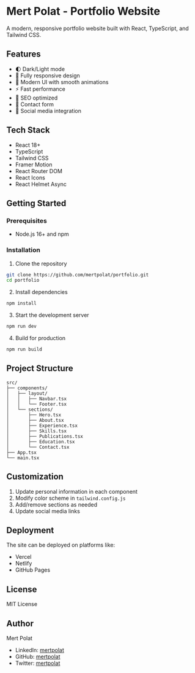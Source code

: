 # Mert Polat - Portfolio Website

A modern, responsive portfolio website built with React, TypeScript, and Tailwind CSS.

## Features

- 🌓 Dark/Light mode
- 📱 Fully responsive design
- 🎨 Modern UI with smooth animations
- ⚡ Fast performance
- 🎯 SEO optimized
- 📝 Contact form
- 🔗 Social media integration

## Tech Stack

- React 18+
- TypeScript
- Tailwind CSS
- Framer Motion
- React Router DOM
- React Icons
- React Helmet Async

## Getting Started

### Prerequisites

- Node.js 16+ and npm

### Installation

1. Clone the repository
```bash
git clone https://github.com/mertpolat/portfolio.git
cd portfolio
```

2. Install dependencies
```bash
npm install
```

3. Start the development server
```bash
npm run dev
```

4. Build for production
```bash
npm run build
```

## Project Structure

```
src/
├── components/
│   ├── layout/
│   │   ├── Navbar.tsx
│   │   └── Footer.tsx
│   └── sections/
│       ├── Hero.tsx
│       ├── About.tsx
│       ├── Experience.tsx
│       ├── Skills.tsx
│       ├── Publications.tsx
│       ├── Education.tsx
│       └── Contact.tsx
├── App.tsx
└── main.tsx
```

## Customization

1. Update personal information in each component
2. Modify color scheme in `tailwind.config.js`
3. Add/remove sections as needed
4. Update social media links

## Deployment

The site can be deployed on platforms like:
- Vercel
- Netlify
- GitHub Pages

## License

MIT License

## Author

Mert Polat
- LinkedIn: [mertpolat](https://linkedin.com/in/mertpolat)
- GitHub: [mertpolat](https://github.com/mertpolat)
- Twitter: [mertpolat](https://twitter.com/mertpolat)

